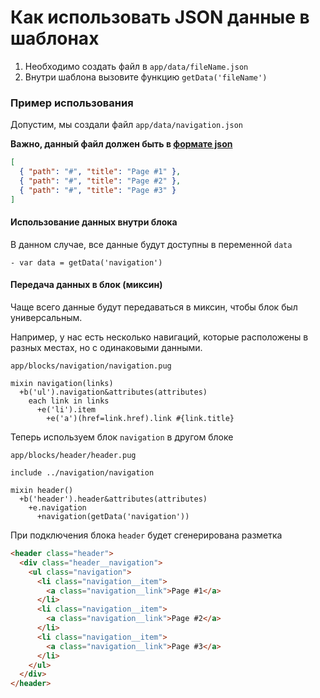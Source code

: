 # Как использовать JSON данные в шаблонах

1) Необходимо создать файл в `app/data/fileName.json`
2) Внутри шаблона вызовите функцию `getData('fileName')`

### Пример использования

Допустим, мы создали файл `app/data/navigation.json`

**Важно, данный файл должен быть в [формате json](http://learn.javascript.ru/json)**

```json
[
  { "path": "#", "title": "Page #1" },
  { "path": "#", "title": "Page #2" },
  { "path": "#", "title": "Page #3" }
]
```

#### Использование данных внутри блока
В данном случае, все данные будут доступны в переменной `data`

```jade
- var data = getData('navigation')
```

#### Передача данных в блок (миксин)
Чаще всего данные будут передаваться в миксин, чтобы блок был универсальным.

Например, у нас есть несколько навигаций, которые расположены в разных местах, но с одинаковыми данными.

`app/blocks/navigation/navigation.pug`

```jade
mixin navigation(links)
  +b('ul').navigation&attributes(attributes)
    each link in links
      +e('li').item
        +e('a')(href=link.href).link #{link.title}
```

Теперь используем блок `navigation` в другом блоке

`app/blocks/header/header.pug`

```jade
include ../navigation/navigation

mixin header()
  +b('header').header&attributes(attributes)
    +e.navigation
      +navigation(getData('navigation'))
```

При подключения блока `header` будет сгенерирована разметка

```html
<header class="header">
  <div class="header__navigation">
    <ul class="navigation">
      <li class="navigation__item">
        <a class="navigation__link">Page #1</a>
      </li>
      <li class="navigation__item">
        <a class="navigation__link">Page #2</a>
      </li>
      <li class="navigation__item">
        <a class="navigation__link">Page #3</a>
      </li>
    </ul>
  </div>
</header>
```

